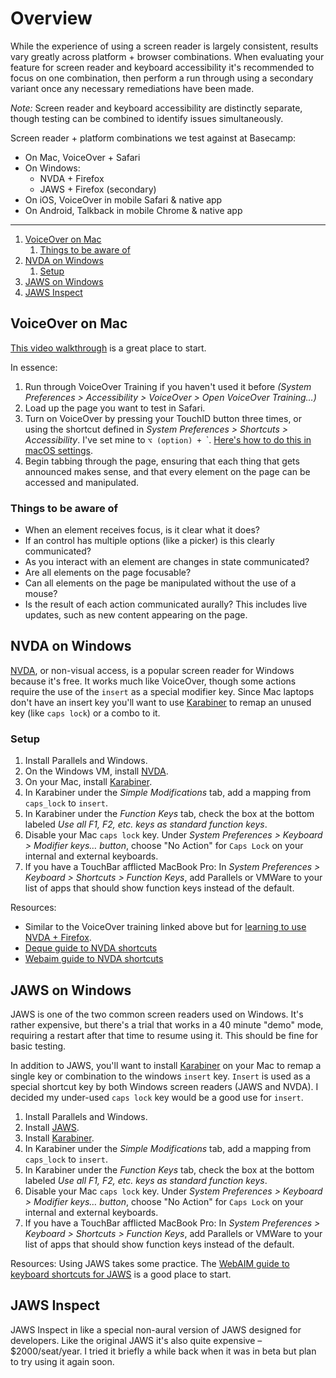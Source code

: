 # Overview

While the experience of using a screen reader is largely consistent, results vary greatly across platform + browser combinations. When evaluating your feature for screen reader and keyboard accessibility it's recommended to focus on one combination, then perform a run through using a secondary variant once any necessary remediations have been made.

*Note:* Screen reader and keyboard accessibility are distinctly separate, though testing can be combined to identify issues simultaneously.

Screen reader + platform combinations we test against at Basecamp:

- On Mac, VoiceOver + Safari
- On Windows:
  - NVDA + Firefox
  - JAWS + Firefox (secondary)
- On iOS, VoiceOver in mobile Safari & native app
- On Android, Talkback in mobile Chrome & native app

---

1. [VoiceOver on Mac](#voiceover-on-mac)
   1. [Things to be aware of](#things-to-be-aware-of)
2. [NVDA on Windows](#nvda-on-windows)
   1. [Setup](#setup)
3. [JAWS on Windows](#jaws-on-windows)
4. [JAWS Inspect](#jaws-inspect)

## VoiceOver on Mac

[This video walkthrough](https://www.youtube.com/watch?v=5R-6WvAihms&list=PLNYkxOF6rcICWx0C9LVWWVqvHlYJyqw7g&index=6) is a great place to start.

In essence:

1. Run through VoiceOver Training if you haven't used it before *(System Preferences > Accessibility > VoiceOver > Open VoiceOver Training…)*
2. Load up the page you want to test in Safari.
3. Turn on VoiceOver by pressing your TouchID button three times, or using the shortcut defined in *System Preferences > Shortcuts > Accessibility*. I've set mine to `⌥ (option) + `\`. [Here's how to do this in macOS settings](../images/VO-shortcut.png).
4. Begin tabbing through the page, ensuring that each thing that gets announced makes sense, and that every element on the page can be accessed and manipulated.

### Things to be aware of

- When an element receives focus, is it clear what it does?
- If an control has multiple options (like a picker) is this clearly communicated?
- As you interact with an element are changes in state communicated?
- Are all elements on the page focusable?
- Can all elements on the page be manipulated without the use of a mouse?
- Is the result of each action communicated aurally? This includes live updates, such as new content appearing on the page.

## NVDA on Windows

[NVDA](https://www.nvaccess.org), or non-visual access, is a popular screen reader for Windows because it's free. It works much like VoiceOver, though some actions require the use of the `insert` as a special modifier key. Since Mac laptops don't have an insert key you'll want to use [Karabiner](https://pqrs.org/osx/karabiner/index.html) to remap an unused key (like `caps lock`) or a combo to it.

### Setup

1. Install Parallels and Windows.
2. On the Windows VM, install [NVDA](https://www.nvaccess.org).
3. On your Mac, install [Karabiner](https://pqrs.org/osx/karabiner/index.html).
4. In Karabiner under the *Simple Modifications* tab, add a mapping from `caps_lock` to `insert`.
5. In Karabiner under the *Function Keys* tab, check the box at the bottom labeled *Use all F1, F2, etc. keys as standard function keys*.
6. Disable your Mac `caps lock` key. Under *System Preferences > Keyboard > Modifier keys… button*, choose "No Action" for `Caps Lock` on your internal and external keyboards.
7. If you have a TouchBar afflicted MacBook Pro: In *System Preferences > Keyboard > Shortcuts > Function Keys*, add Parallels or VMWare to your list of apps that should show function keys instead of the default.

Resources:
- Similar to the VoiceOver training linked above but for [learning to use NVDA + Firefox](https://www.youtube.com/watch?v=Jao3s_CwdRU&list=PLNYkxOF6rcICWx0C9LVWWVqvHlYJyqw7g&index=4).
- [Deque guide to NVDA shortcuts](https://dequeuniversity.com/screenreaders/nvda-keyboard-shortcuts#nvda-nvda_shortcut_keys)
- [Webaim guide to NVDA shortcuts](https://webaim.org/resources/shortcuts/nvda)

## JAWS on Windows

JAWS is one of the two common screen readers used on Windows. It's rather expensive, but there's a trial that works in a 40 minute "demo" mode, requiring a restart after that time to resume using it. This should be fine for basic testing.

In addition to JAWS, you'll want to install [Karabiner](https://pqrs.org/osx/karabiner/index.html) on your Mac to remap a single key or combination to the windows `insert` key. `Insert` is used as a special shortcut key by both Windows screen readers (JAWS and NVDA). I decided my under-used `caps lock` key would be a good use for `insert`.

1. Install Parallels and Windows.
2. Install [JAWS](https://www.freedomscientific.com/products/software/jaws/).
3. Install [Karabiner](https://pqrs.org/osx/karabiner/index.html).
4. In Karabiner under the *Simple Modifications* tab, add a mapping from `caps_lock` to `insert`.
5. In Karabiner under the *Function Keys* tab, check the box at the bottom labeled *Use all F1, F2, etc. keys as standard function keys*.
6. Disable your Mac `caps lock` key. Under *System Preferences > Keyboard > Modifier keys… button*, choose "No Action" for `Caps Lock` on your internal and external keyboards.
7. If you have a TouchBar afflicted MacBook Pro: In *System Preferences > Keyboard > Shortcuts > Function Keys*, add Parallels or VMWare to your list of apps that should show function keys instead of the default.

Resources:
Using JAWS takes some practice. The [WebAIM guide to keyboard shortcuts for JAWS](https://webaim.org/resources/shortcuts/jaws) is a good place to start.

## JAWS Inspect

JAWS Inspect in like a special non-aural version of JAWS designed for developers. Like the original JAWS it's also quite expensive – $2000/seat/year. I tried it briefly a while back when it was in beta but plan to try using it again soon.
